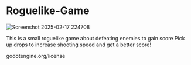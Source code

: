 # Roguelike-Game

![Screenshot 2025-02-17 224708](https://github.com/user-attachments/assets/2c48632b-c2b9-42d4-bc8f-c43db212b0f3)

This is a small roguelike game about defeating enemies to gain score
Pick up drops to increase shooting speed and get a better score!

godotengine.org/license
